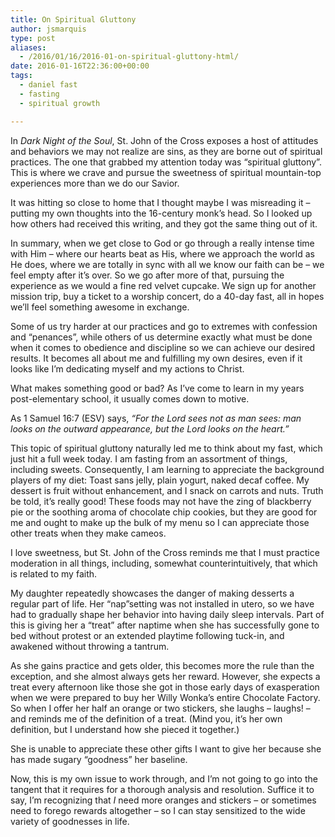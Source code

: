 ```yaml
---
title: On Spiritual Gluttony
author: jsmarquis
type: post
aliases:
  - /2016/01/16/2016-01-on-spiritual-gluttony-html/
date: 2016-01-16T22:36:00+00:00
tags:
  - daniel fast
  - fasting
  - spiritual growth

---
```

In _Dark Night of the Soul_, St. John of the Cross exposes a host of attitudes and behaviors we may not realize are sins, as they are borne out of spiritual practices. The one that grabbed my attention today was “spiritual gluttony”. This is where we crave and pursue the sweetness of spiritual mountain-top experiences more than we do our Savior.

It was hitting so close to home that I thought maybe I was misreading it &#8211; putting my own thoughts into the 16-century monk’s head. So I looked up how others had received this writing, and they got the same thing out of it.

In summary, when we get close to God or go through a really intense time with Him &#8211; where our hearts beat as His, where we approach the world as He does, where we are totally in sync with all we know our faith can be &#8211; we feel empty after it’s over. So we go after more of that, pursuing the experience as we would a fine red velvet cupcake. We sign up for another mission trip, buy a ticket to a worship concert, do a 40-day fast, all in hopes we’ll feel something awesome in exchange.

Some of us try harder at our practices and go to extremes with confession and “penances”, while others of us determine exactly what must be done when it comes to obedience and discipline so we can achieve our desired results. It becomes all about me and fulfilling my own desires, even if it looks like I’m dedicating myself and my actions to Christ.

What makes something good or bad? As I’ve come to learn in my years post-elementary school, it usually comes down to motive.

As 1 Samuel 16:7 (ESV) says, _“For the Lord sees not as man sees: man looks on the outward appearance, but the Lord looks on the heart.”_

This topic of spiritual gluttony naturally led me to think about my fast, which just hit a full week today. I am fasting from an assortment of things, including sweets. Consequently, I am learning to appreciate the background players of my diet: Toast sans jelly, plain yogurt, naked decaf coffee. My dessert is fruit without enhancement, and I snack on carrots and nuts. Truth be told, it’s really good! These foods may not have the zing of blackberry pie or the soothing aroma of chocolate chip cookies, but they are good for me and ought to make up the bulk of my menu so I can appreciate those other treats when they make cameos.

I love sweetness, but St. John of the Cross reminds me that I must practice moderation in all things, including, somewhat counterintuitively, that which is related to my faith.

My daughter repeatedly showcases the danger of making desserts a regular part of life. Her “nap”setting was not installed in utero, so we have had to gradually shape her behavior into having daily sleep intervals. Part of this is giving her a “treat” after naptime when she has successfully gone to bed without protest or an extended playtime following tuck-in, and awakened without throwing a tantrum.

As she gains practice and gets older, this becomes more the rule than the exception, and she almost always gets her reward. However, she expects a treat every afternoon like those she got in those early days of exasperation when we were prepared to buy her Willy Wonka’s entire Chocolate Factory. So when I offer her half an orange or two stickers, she laughs &#8211; laughs! &#8211; and reminds me of the definition of a treat. (Mind you, it’s her own definition, but I understand how she pieced it together.)

She is unable to appreciate these other gifts I want to give her because she has made sugary “goodness” her baseline.

Now, this is my own issue to work through, and I’m not going to go into the tangent that it requires for a thorough analysis and resolution. Suffice it to say, I’m recognizing that _I_ need more oranges and stickers &#8211; or sometimes need to forego rewards altogether &#8211; so I can stay sensitized to the wide variety of goodnesses in life.